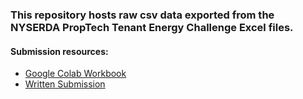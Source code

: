 ### This repository hosts raw csv data exported from the NYSERDA PropTech Tenant Energy Challenge Excel files.

#### Submission resources:

- [Google Colab Workbook](https://colab.research.google.com/drive/1C4NSwZxvYLvGp3VsleFFCzQbiN6ccCjB#scrollTo=ePxh4JxbVmLj) 
- [Written Submission](https://docs.google.com/document/d/1GDj9Tf2kyATKiQxRA-RFJuGtCZ7hpu4mkhO1zJK4bR8/edit)
